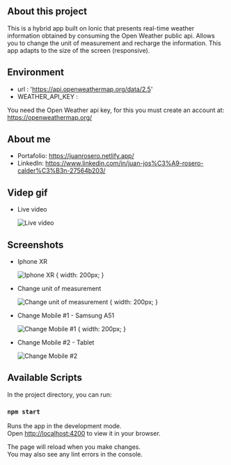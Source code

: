 ## About this project

This is a hybrid app built on Ionic that presents real-time weather information obtained by consuming the Open Weather public api. Allows you to change the unit of measurement and recharge the information. This app adapts to the size of the screen (responsive).

## Environment

- url : 'https://api.openweathermap.org/data/2.5'
- WEATHER_API_KEY :

You need the Open Weather api key, for this you must create an account at: https://openweathermap.org/

## About me

- Portafolio: https://juanrosero.netlify.app/
- LinkedIn: https://www.linkedin.com/in/juan-jos%C3%A9-rosero-calder%C3%B3n-27564b203/

## Videp gif

- Live video

  ![Live video](https://github.com/JuanRosero97/ionic-app-cloudy-weather/blob/main/screenshots/video.gif)

## Screenshots

- Iphone XR

  ![Iphone XR](https://github.com/JuanRosero97/ionic-app-cloudy-weather/blob/main/screenshots/sc1.png) { width: 200px; }

- Change unit of measurement

  ![Change unit of measurement](https://github.com/JuanRosero97/ionic-app-cloudy-weather/blob/main/screenshots/sc2.png) { width: 200px; }

- Change Mobile #1 - Samsung A51

  ![Change Mobile #1](https://github.com/JuanRosero97/ionic-app-cloudy-weather/blob/main/screenshots/sc3.png) { width: 200px; }

- Change Mobile #2 - Tablet

  ![Change Mobile #2](https://github.com/JuanRosero97/ionic-app-cloudy-weather/blob/main/screenshots/sc4.png)

## Available Scripts

In the project directory, you can run:

### `npm start`

Runs the app in the development mode.\
Open [http://localhost:4200](http://localhost:4200) to view it in your browser.

The page will reload when you make changes.\
You may also see any lint errors in the console.
